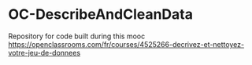 # OC-DescribeAndCleanData
Repository for code built during this mooc https://openclassrooms.com/fr/courses/4525266-decrivez-et-nettoyez-votre-jeu-de-donnees
